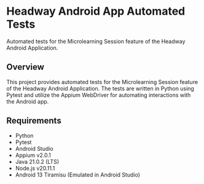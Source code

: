 # Headway Android App Automated Tests

Automated tests for the Microlearning Session feature of the Headway Android Application.

## Overview

This project provides automated tests for the Microlearning Session feature of the Headway Android Application. The tests are written in Python using Pytest and utilize the Appium WebDriver for automating interactions with the Android app. 

## Requirements

- Python
- Pytest
- Android Studio 
- Appium v2.0.1
- Java 21.0.2 (LTS)
- Node.js v20.11.1
- Android 13 Tiramisu (Emulated in Android Studio)